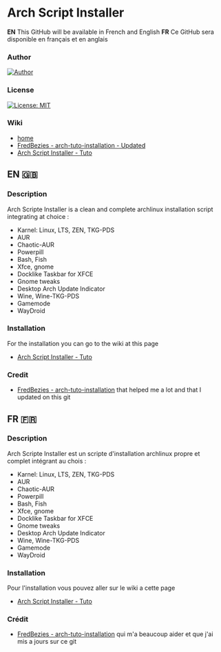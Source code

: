 # Arch Script Installer

__EN__ This GitHub will be available in French and English __FR__ Ce GitHub sera disponible en français et en anglais

### Author
[![Author](https://raw.githubusercontent.com/Pikatsuto/AtmoPack-Full/main/icon.gif)](https://github.com/Pikatsuto)

### License
[![License: MIT](https://upload.wikimedia.org/wikipedia/commons/thumb/0/0c/MIT_logo.svg/220px-MIT_logo.svg.png)](https://github.com/Pikatsuto/arch_script_installer/blob/main/LICENSE)

### Wiki
- [home](https://github.com/Pikatsuto/arch_script_installer/wiki)
- [FredBezies - arch-tuto-installation - Updated](https://github.com/Pikatsuto/arch_script_installer/wiki/FredBezies-arch-tuto-installation-updated)
- [Arch Script Installer - Tuto](https://github.com/Pikatsuto/arch_script_installer/wiki/Arch-Script-Installer-Tuto)

## EN 🇬🇧

### Description
Arch Scripte Installer is a clean and complete archlinux installation script integrating at choice :
- Karnel: Linux, LTS, ZEN, TKG-PDS
- AUR
- Chaotic-AUR
- Powerpill
- Bash, Fish
- Xfce, gnome
- Docklike Taskbar for XFCE
- Gnome tweaks
- Desktop Arch Update Indicator
- Wine, Wine-TKG-PDS
- Gamemode
- WayDroid

### Installation
For the installation you can go to the wiki at this page
- [Arch Script Installer - Tuto](https://github.com/Pikatsuto/arch_script_installer/wiki/Arch-Script-Installer-Tuto)

### Credit
- [FredBezies - arch-tuto-installation](https://github.com/FredBezies/arch-tuto-installation) that helped me a lot and that I updated on this git

## FR 🇫🇷

### Description
Arch Scripte Installer est un scripte d'installation archlinux propre et complet intégrant au chois :
- Karnel: Linux, LTS, ZEN, TKG-PDS
- AUR
- Chaotic-AUR
- Powerpill
- Bash, Fish
- Xfce, gnome
- Docklike Taskbar for XFCE
- Gnome tweaks
- Desktop Arch Update Indicator
- Wine, Wine-TKG-PDS
- Gamemode
- WayDroid

### Installation
Pour l'installation vous pouvez aller sur le wiki a cette page
- [Arch Script Installer - Tuto](https://github.com/Pikatsuto/arch_script_installer/wiki/Arch-Script-Installer-Tuto)

### Crédit
- [FredBezies - arch-tuto-installation](https://github.com/FredBezies/arch-tuto-installation) qui m'a beaucoup aider et que j'ai mis a jours sur ce git
